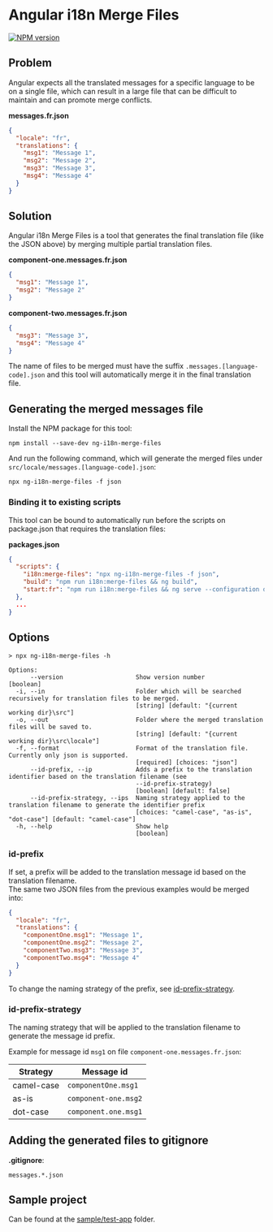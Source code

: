 # Angular i18n Merge Files

[![NPM version][npm-version-image]][npm-url]

[npm-url]: https://npmjs.org/package/ng-i18n-merge-files
[npm-version-image]: https://img.shields.io/npm/v/ng-i18n-merge-files.svg?style=flat

## Problem

Angular expects all the translated messages for a specific language to be on a single file, which can result in a large
file that can be difficult to maintain and can promote merge conflicts.

**messages.fr.json**

```json
{
  "locale": "fr",
  "translations": {
    "msg1": "Message 1",
    "msg2": "Message 2",
    "msg3": "Message 3",
    "msg4": "Message 4"
  }
}
```

## Solution

Angular i18n Merge Files is a tool that generates the final translation file (like the JSON above) by merging multiple
partial translation files.

**component-one.messages.fr.json**

```json
{
  "msg1": "Message 1",
  "msg2": "Message 2"
}
```

**component-two.messages.fr.json**

```json
{
  "msg3": "Message 3",
  "msg4": "Message 4"
}
```

The name of files to be merged must have the suffix `.messages.[language-code].json` and this tool will automatically
merge it in the final translation file.

## Generating the merged messages file

Install the NPM package for this tool:

```
npm install --save-dev ng-i18n-merge-files
```

And run the following command, which will generate the merged files under `src/locale/messages.[language-code].json`:

```
npx ng-i18n-merge-files -f json
```

### Binding it to existing scripts

This tool can be bound to automatically run before the scripts on package.json that requires the translation files:

**packages.json**

```json
{
  "scripts": {
    "i18n:merge-files": "npx ng-i18n-merge-files -f json",
    "build": "npm run i18n:merge-files && ng build",
    "start:fr": "npm run i18n:merge-files && ng serve --configuration development,fr"
  },
  ...
}
```

## Options

```
> npx ng-i18n-merge-files -h

Options:
      --version                    Show version number                 [boolean]
  -i, --in                         Folder which will be searched recursively for translation files to be merged.
                                   [string] [default: "{current working dir}\src"]
  -o, --out                        Folder where the merged translation files will be saved to.
                                   [string] [default: "{current working dir}\src\locale"]
  -f, --format                     Format of the translation file. Currently only json is supported.
                                   [required] [choices: "json"]
      --id-prefix, --ip            Adds a prefix to the translation identifier based on the translation filename (see
                                   --id-prefix-strategy)
                                   [boolean] [default: false]
      --id-prefix-strategy, --ips  Naming strategy applied to the translation filename to generate the identifier prefix
                                   [choices: "camel-case", "as-is", "dot-case"] [default: "camel-case"]
  -h, --help                       Show help
                                   [boolean]
```

### id-prefix

If set, a prefix will be added to the translation message id based on the translation filename.  
The same two JSON files from the previous examples would be merged into:

```json
{
  "locale": "fr",
  "translations": {
    "componentOne.msg1": "Message 1",
    "componentOne.msg2": "Message 2",
    "componentTwo.msg3": "Message 3",
    "componentTwo.msg4": "Message 4"
  }
}
```

To change the naming strategy of the prefix, see [id-prefix-strategy](#id-prefix-strategy).

### id-prefix-strategy

The naming strategy that will be applied to the translation filename to generate the message id prefix.

Example for message id `msg1` on file `component-one.messages.fr.json`:

| Strategy   | Message id           |
| ---------- | -------------------- |
| camel-case | `componentOne.msg1`  |
| as-is      | `component-one.msg2` |
| dot-case   | `component.one.msg1` |

## Adding the generated files to gitignore

**.gitignore**:

```.gitignore
messages.*.json
```

## Sample project

Can be found at the [sample/test-app](./sample/json-sample-app) folder.
